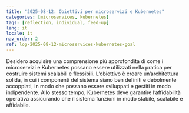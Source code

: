 ```yaml
---
title: "2025-08-12: Obiettivi per microservizi e Kubernetes"
categories: [microservices, kubernetes]
tags: [reflection, individual, feed-up]
lang: it
locale: it
nav_order: 2
ref: log-2025-08-12-microservices-kubernetes-goal
---
```

Desidero acquisire una comprensione più approfondita di come i microservizi e Kubernetes possano essere utilizzati nella pratica per costruire sistemi scalabili e flessibili. L’obiettivo è creare un’architettura solida, in cui i componenti del sistema siano ben definiti e debolmente accoppiati, in modo che possano essere sviluppati e gestiti in modo indipendente. Allo stesso tempo, Kubernetes deve garantire l’affidabilità operativa assicurando che il sistema funzioni in modo stabile, scalabile e affidabile.
